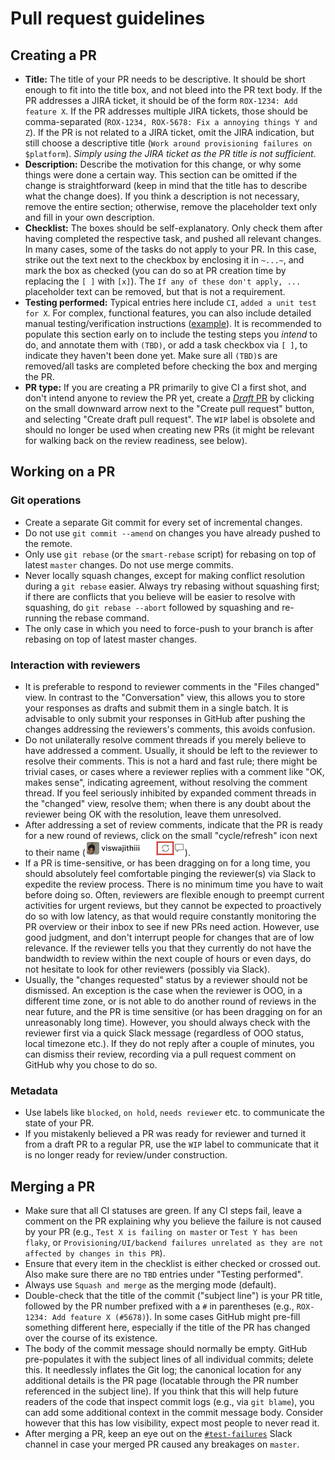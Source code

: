 # Pull request guidelines

## Creating a PR

- **Title:** The title of your PR needs to be descriptive. It should be short enough to fit into the title box, and not bleed into the
  PR text body. If the PR addresses a JIRA ticket, it should be of the
  form `ROX-1234: Add feature X`. If the PR addresses multiple JIRA tickets, those should be comma-separated
  (`ROX-1234, ROX-5678: Fix a annoying things Y and Z`). If the PR is not related to a JIRA ticket, omit the JIRA indication,
  but still choose a descriptive title (`Work around provisioning failures on $platform`). *Simply using the JIRA ticket as the
  PR title is not sufficient*.
- **Description:** Describe the motivation for this change, or why some things were done a certain way. This section can be omitted
  if the change is straightforward (keep in mind that the title has to describe what the change does). If you think a description
  is not necessary, remove the entire section; otherwise, remove the placeholder text only and fill in your own description.
- **Checklist:** The boxes should be self-explanatory. Only check them after having completed the respective task, and pushed all
  relevant changes. In many cases, some of the tasks do not apply to your PR. In this case, strike out the text next to the checkbox by
  enclosing it in `~...~`, and mark the box as checked (you can do so at PR creation time by replacing the `[ ]` with `[x]`). The
  `If any of these don't apply, ...` placeholder text can be removed, but that is not a requirement.
- **Testing performed:** Typical entries here include `CI`, `added a unit test for X`. For complex, functional features, you can also
  include detailed manual testing/verification instructions ([example](https://github.com/stackrox/rox/pull/3978)). It is recommended to
  populate this section early on to include the testing steps you _intend_ to do, and annotate them with `(TBD)`, or add a task checkbox via `[ ]`,
  to indicate they haven't been done yet. Make sure all `(TBD)`s are removed/all tasks are completed before checking the box and merging the PR.
- **PR type:** If you are creating a PR primarily to give CI a first shot, and don't intend anyone to review the PR yet, create a [*Draft* PR](https://github.blog/2019-02-14-introducing-draft-pull-requests/)
  by clicking on the small downward arrow next to the "Create pull request" button, and selecting "Create draft pull request". The
  `WIP` label is obsolete and should no longer be used when creating new PRs (it might be relevant for walking back on the review readiness, see below).

## Working on a PR

### Git operations
- Create a separate Git commit for every set of incremental changes.
- Do not use `git commit --amend` on changes you have already pushed to the remote.
- Only use `git rebase` (or the `smart-rebase` script) for rebasing on top of latest `master` changes. Do not use merge commits.
- Never locally squash changes, except for making conflict resolution during a `git rebase` easier. Always try rebasing
  without squashing first; if there are conflicts that you believe will be easier to resolve with squashing, do `git rebase --abort`
  followed by squashing and re-running the rebase command.
- The only case in which you need to force-push to your branch is after rebasing on top of latest master changes.

### Interaction with reviewers
- It is preferable to respond to reviewer comments in the "Files changed" view. In contrast to the "Conversation" view, this allows you
  to store your responses as drafts and submit them in a single batch. It is advisable to only submit your responses in GitHub after
  pushing the changes addressing the reviewers's comments, this avoids confusion.
- Do not unilaterally resolve comment threads if you merely believe to have addressed a comment. Usually, it should be left to the reviewer to
  resolve their comments. This is not a hard and fast rule; there might be trivial cases, or cases where a reviewer replies with a comment
  like "OK, makes sense", indicating agreement, without resolving the comment thread. If you feel seriously inhibited by expanded comment
  threads in the "changed" view, resolve them; when there is any doubt about the reviewer being OK with the resolution, leave them
  unresolved.
- After addressing a set of review comments, indicate that the PR is ready for a new round of reviews, click on the small "cycle/refresh"
  icon next to their name (![icon](images/re-request-review.png?raw=true)).
- If a PR is time-sensitive, or has been dragging on for a long time, you should absolutely feel comfortable pinging the reviewer(s)
  via Slack to expedite the review process. There is no minimum time you have to wait before doing so. Often, reviewers are flexible enough to preempt
  current activities for urgent reviews, but they cannot be expected to proactively do so with low latency, as that would require
  constantly monitoring the PR overview or their inbox to see if new
  PRs need action. However, use good judgment, and don't interrupt people for changes that are of low relevance. If the reviewer tells you
  that they currently do not have the bandwidth to review within the next couple of hours or even days, do not hesitate to look for
  other reviewers (possibly via Slack).
- Usually, the "changes requested" status by a reviewer should not be dismissed. An exception is the case when the
  reviewer is OOO, in a different time zone, or is not able to do another round of reviews in the near future,
  and the PR is time sensitive (or has been dragging on for an unreasonably long time). However, you should always
  check with the reviewer first via a quick Slack message (regardless of OOO status, local timezone etc.). If they do
  not reply after a couple of minutes, you can dismiss their review, recording via a pull request comment on GitHub why
  you chose to do so.


### Metadata
- Use labels like `blocked`, `on hold`, `needs reviewer` etc. to communicate the state of your PR.
- If you mistakenly believed a PR was ready for reviewer and turned it from a draft PR to a regular PR, use the `WIP` label to
  communicate that it is no longer ready for review/under construction.

## Merging a PR

- Make sure that all CI statuses are green. If any CI steps fail, leave a comment on the PR explaining why you believe the failure
  is not caused by your PR (e.g., `Test X is failing on master` or `Test Y has been flaky`, or `Provisioning/UI/backend failures unrelated
  as they are not affected by changes in this PR`).
- Ensure that every item in the checklist is either checked or crossed out. Also make sure there are no `TBD` entries under
  "Testing performed".
- Always use `Squash and merge` as the merging mode (default).
- Double-check that the title of the commit ("subject line") is your PR title, followed by the PR number prefixed with a `#` in
  parentheses (e.g., `ROX-1234: Add feature X (#5678)`). In some cases GitHub might pre-fill something different here, especially if the
  title of the PR has changed over the course of its existence.
- The body of the commit message should normally be empty. GitHub pre-populates it with the subject lines of all individual commits; delete this.
  It needlessly inflates the Git log; the canonical location for any additional details is the PR page (locatable through the PR
  number referenced in the subject line).
  If you think that this will help future readers of the code that inspect commit logs (e.g., via `git blame`), you can
  add some additional context in the commit message body. Consider however that this has low visibility, expect most people
  to never read it.
- After merging a PR, keep an eye out on the [`#test-failures`](https://srox.slack.com/archives/CLUNQEEMA) Slack channel in case
  your merged PR caused any breakages on `master`.
